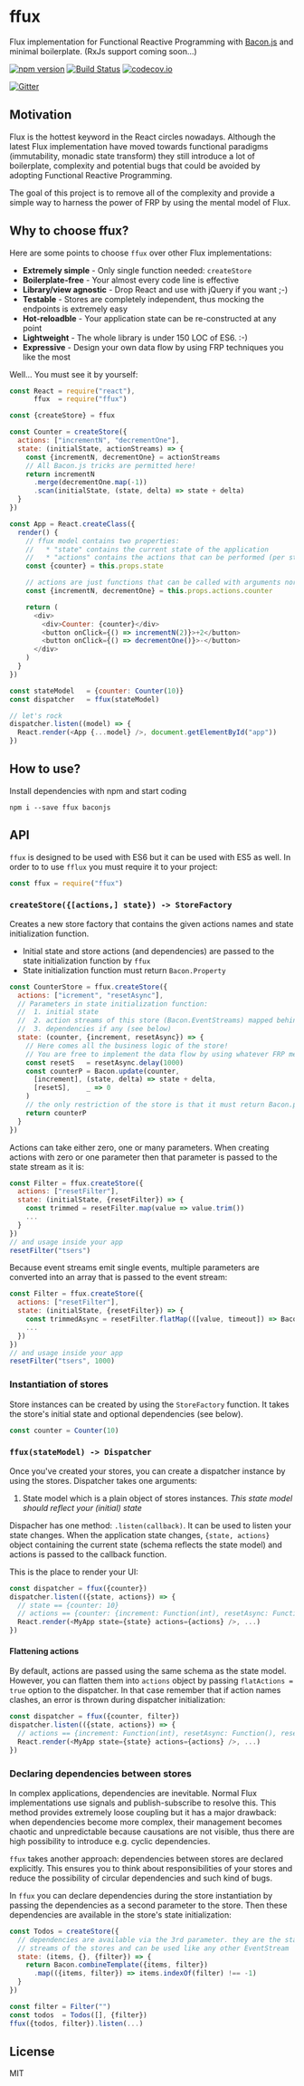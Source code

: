 # ffux

Flux implementation for Functional Reactive Programming with [Bacon.js](https://github.com/baconjs/bacon.js)
and minimal boilerplate. (RxJs support coming soon...)

[![npm version](https://badge.fury.io/js/ffux.svg)](http://badge.fury.io/js/ffux)
[![Build Status](https://travis-ci.org/milankinen/ffux.svg?branch=master)](https://travis-ci.org/milankinen/ffux)
[![codecov.io](http://codecov.io/github/milankinen/ffux/coverage.svg?branch=master)](http://codecov.io/github/milankinen/ffux?branch=master)

[![Gitter](https://badges.gitter.im/Join%20Chat.svg)](https://gitter.im/milankinen/ffux?utm_source=badge&utm_medium=badge&utm_campaign=pr-badge)


## Motivation

Flux is the hottest keyword in the React circles nowadays. Although the 
latest Flux implementation have moved towards functional paradigms
(immutability, monadic state transform) they still introduce a lot of
boilerplate, complexity and potential bugs that could be avoided by 
adopting Functional Reactive Programming.

The goal of this project is to remove all of the complexity and
provide a simple way to harness the power of FRP by using the mental 
model of Flux.


## Why to choose ffux?

Here are some points to choose `ffux` over other Flux implementations:

  * **Extremely simple** - Only single function needed: `createStore`
  * **Boilerplate-free** - Your almost every code line is effective
  * **Library/view agnostic** - Drop React and use with jQuery if you want ;-)
  * **Testable** - Stores are completely independent, thus mocking the endpoints is extremely easy
  * **Hot-reloadble** - Your application state can be re-constructed at any point
  * **Lightweight** - The whole library is under 150 LOC of ES6. :-)
  * **Expressive** - Design your own data flow by using FRP techniques you like the most

Well... You must see it by yourself:

```javascript 
const React = require("react"),
      ffux  = require("ffux")

const {createStore} = ffux

const Counter = createStore({
  actions: ["incrementN", "decrementOne"],
  state: (initialState, actionStreams) => {
    const {incrementN, decrementOne} = actionStreams
    // All Bacon.js tricks are permitted here!
    return incrementN
      .merge(decrementOne.map(-1))
      .scan(initialState, (state, delta) => state + delta)
  }
})

const App = React.createClass({
  render() {
    // ffux model contains two properties:
    //   * "state" contains the current state of the application
    //   * "actions" contains the actions that can be performed (per store)
    const {counter} = this.props.state

    // actions are just functions that can be called with arguments normally
    const {incrementN, decrementOne} = this.props.actions.counter

    return (
      <div>
        <div>Counter: {counter}</div>
        <button onClick={() => incrementN(2)}>+2</button>
        <button onClick={() => decrementOne()}>-</button>
      </div>
    )
  }
})

const stateModel   = {counter: Counter(10)}
const dispatcher   = ffux(stateModel)

// let's rock
dispatcher.listen((model) => {
  React.render(<App {...model} />, document.getElementById("app"))
})
```
  
## How to use?

Install dependencies with npm and start coding

    npm i --save ffux baconjs
    
    
## API

`ffux` is designed to be used with ES6 but it can be used with ES5 as well.
In order to to use `fflux` you must require it to your project:

```javascript 
const ffux = require("ffux")
```
### `createStore({[actions,] state}) -> StoreFactory`

Creates a new store factory that contains the given actions names and state
initialization function.

* Initial state and store actions (and dependencies) are passed to the state initialization function by `ffux`
* State initialization function must return `Bacon.Property` 

```javascript 
const CounterStore = ffux.createStore({
  actions: ["icrement", "resetAsync"],
  // Parameters in state initialization function:
  //  1. initial state
  //  2. action streams of this store (Bacon.EventStreams) mapped behind their names
  //  3. dependencies if any (see below)
  state: (counter, {increment, resetAsync}) => {
    // Here comes all the business logic of the store!
    // You are free to implement the data flow by using whatever FRP means you want
    const resetS   = resetAsync.delay(1000)
    const counterP = Bacon.update(counter,
      [increment], (state, delta) => state + delta,
      [resetS],    _ => 0
    )
    // the only restriction of the store is that it must return Bacon.property
    return counterP
  }
})
```

Actions can take either zero, one or many parameters. When creating actions
with zero or one parameter then that parameter is passed to the state stream
as it is:

```javascript
const Filter = ffux.createStore({
  actions: ["resetFilter"],
  state: (initialState, {resetFilter}) => {
    const trimmed = resetFilter.map(value => value.trim())
    ...
  }
})
// and usage inside your app
resetFilter("tsers")
```

Because event streams emit single events, multiple parameters are converted
into an array that is passed to the event stream:

```javascript
const Filter = ffux.createStore({
  actions: ["resetFilter"],
  state: (initialState, {resetFilter}) => {
    const trimmedAsync = resetFilter.flatMap(([value, timeout]) => Bacon.later(timeout, value.trim()))
    ...
  })
})
// and usage inside your app
resetFilter("tsers", 1000)
```

### Instantiation of stores

Store instances can be created by using the `StoreFactory` function. It takes
the store's initial state and optional dependencies (see below).

```javascript 
const counter = Counter(10)
```
### `ffux(stateModel) -> Dispatcher`

Once you've created your stores, you can create a dispatcher instance by using
the stores. Dispatcher takes one arguments:

1. State model which is a plain object of stores instances. *This state model should reflect your (initial) state*

Dispacher has one method: `.listen(callback)`. It can be used to listen your
state changes. When the application state changes, `{state, actions}` object 
containing the current state (schema reflects the state model) and actions 
is passed to the callback function.

This is the place to render your UI:

```javascript
const dispatcher = ffux({counter})
dispatcher.listen(({state, actions}) => {
  // state == {counter: 10}
  // actions == {counter: {increment: Function(int), resetAsync: Function()}}
  React.render(<MyApp state={state} actions={actions} />, ...)
})
```

#### Flattening actions

By default, actions are passed using the same schema as the state model. However,
you can flatten them into `actions` object by passing `flatActions = true` option
to the dispatcher. In that case remember that if action names clashes, an error
is thrown during dispatcher initialization:

```javascript
const dispatcher = ffux({counter, filter})
dispatcher.listen(({state, actions}) => {
  // actions == {increment: Function(int), resetAsync: Function(), resetFilter: Function(string)}
  React.render(<MyApp state={state} actions={actions} />, ...)
})
```

### Declaring dependencies between stores

In complex applications, dependencies are inevitable. Normal Flux implementations
use signals and publish-subscribe to resolve this. This method provides extremely
loose coupling but it has a major drawback: when dependencies become more complex, 
their management becomes chaotic and unpredictable because causations are not
visible, thus there are high possibility to introduce e.g. cyclic dependencies.

`ffux` takes another approach: dependencies between stores are declared explicitly.
This ensures you to think about responsibilities of your stores and reduce the
possibility of circular dependencies and such kind of bugs.

In `ffux` you can declare dependencies during the store instantiation by passing
the dependencies as a second parameter to the store. Then these dependencies are
available in the store's state initialization:

```javascript 
const Todos = createStore({
  // dependencies are available via the 3rd parameter. they are the state
  // streams of the stores and can be used like any other EventStream
  state: (items, {}, {filter}) => {
    return Bacon.combineTemplate({items, filter})
      .map(({items, filter}) => items.indexOf(filter) !== -1)
  }
})

const filter = Filter("")
const todos  = Todos([], {filter})
ffux({todos, filter}).listen(...)
```

## License

MIT
